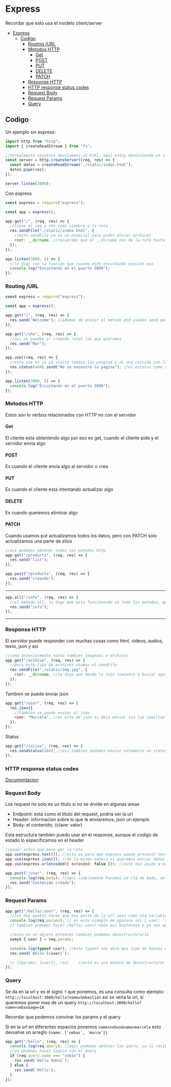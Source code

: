# Express

Recordar que esto usa el modelo client/server

- [Express](#express)
  - [Codigo](#codigo)
    - [Routing /URL](#routing-url)
    - [Metodos HTTP](#metodos-http)
      - [Get](#get)
      - [POST](#post)
      - [PUT](#put)
      - [DELETE](#delete)
      - [PATCH](#patch)
    - [Response HTTP](#response-http)
    - [HTTP response status codes](#http-response-status-codes)
    - [Request Body](#request-body)
    - [Request Params](#request-params)
    - [Query](#query)

## Codigo

Un ejemplo sin express:

```js
import http from "http";
import { createReadStream } from "fs";

//normalmente nosotros devolvemos un html, aqui estoy devolviendo un simple html y se lo mando al res
const server = http.createServer((req, res) => {
  const datos = createReadStream("./static/index.html");
  datos.pipe(res);
});

server.listen(3000);
```

Con express

```js
const express = require("express");

const app = express();

app.get("/", (req, res) => {
  //tiene el req y res como siempre y la ruta
  res.sendFile("./static/index.html", {
    //este sendFile ya es un especial para poder enviar archivos
    root: __dirname, //recuerden que el __dirname nos da la ruta hasta donde esta el archivo, por eso lo ponemos como root y ya podemos poner la ruta del archivo arriba
  });
});

app.listen(3000, () => {
  //le digo con la funcion que cuando este escuchando ejecute eso
  console.log("Escuchando en el puerto 3000");
});
```

### Routing /URL

```js
const express = require("express");

const app = express();

app.get("/", (req, res) => {
  res.send("Welcome"); //ademas de enviar el metodo end usamos send que es de express
});

app.get("/she", (req, res) => {
  //asi se pueden ir creando rutas las que queramos
  res.send("Mar");
});

app.use((req, res) => {
  //este use es si ya visito tadasa las poagina y ni una coicide con la que estamos colocando en la url busca esta
  res.status(404).send("No se encontro la pagina"); //el estatus como su nombre le dice es para ponerle un estado a la peticion
});

app.listen(3000, () => {
  console.log("Escuchando en el puerto 3000");
});
```

### Metodos HTTP

Estos son lo verbos relacionados con HTTP no con el servidor

#### Get

El cliente esta obteniendo algo por eso es get, cuando el cliente pide y el servidor envia algo

#### POST

Es cuando el cliente envia algo al servidor o crea

#### PUT

Es cuando el cliente esta intentando actualizar algo

#### DELETE

Es cuando queremos eliminar algo

#### PATCH

Cuando usamos put actualizamos todos los datos, pero con PATCH solo actualizamos una parte de ellos

```js
//asi podemos obtener todos los petodos http
app.get("/products", (req, res) => {
  res.send("list");
});

app.post("/products", (req, res) => {
  res.send("creando");
});
```

---

```js
app.all("/info", (req, res) => {
  //el metodo all, le digo que esta funcionando en todo los petodos, get, post, etc
  res.send("info");
});
```

---

### Response HTTP

El servidor puede responder con muchas cosas como html, videos, audios, texto, json y asi

```js
//como anteriormente texto tambien imagenes o archivos
app.get("/archivo", (req, res) => {
  //para este tipo de archivos usamos el sendFile
  res.sendFile("./static/img.jpg", {
    root: __dirname, //le digo que desde la raiz comience a buscar aqui
  });
});
```

Tambien se puede enviar json

```js
app.get("/user", (req, res) => {
  res.json({
    //tambien se puede enviar el json
    name: "Marcela", //en esto de json si deja enviar sin las comillas pero recurden que no es asi el json
  });
});
```

Status

```js
app.get("/isLive", (req, res) => {
  res.sendStatus(204); //asi tambien podemos enviar solamente un status
});
```

### HTTP response status codes

[Documentacion](https://developer.mozilla.org/en-US/docs/Web/HTTP/Status)

### Request Body

Los request no solo es un titulo si no se divide en algunas areas

- Endpoint: esta como el titulo del request, podria ser la url
- Header: informacion sobre lo que le enviaremos, json un ejemplo
- Body: el contenido, {clave: valor}

Esta estructura tambien puedo usar en el response, aunque el codigo de estado lo especificamos en el header

```js
//poner antes que pase por la ruta
app.use(express.text()); //esto es para que express pueda procesar texto
app.use(express.json()); //de la misma manera si queremos enviar datos json
app.use(express.urlencoded({ extended: false })); //esto nos ayuda a poder procesar formularios, el objeto y el extended false, le estoy diciendo que los valores seran simples como strings o arreglos basicos si le pongo en true acepta el analisis de objetos anidados

app.post("/user", (req, res) => {
  console.log(req.body); //aqui simplemente hacemos un clg de body, en este caso fue texto pero tambien pueden ser json y todo eso
  res.send("Contenido creado");
});
```

### Request Params

```js
app.get("/hello/:user", (req, res) => {
  //los dos puntos hacen que esa parte de la url sean como una variable y poder acceder a ella
  console.log(req.params); // en este ejemplo me aparece asi { user: 'sebas' }
  // tambien podemos hacer /hello/:user/:nada asi bastantes y ya nos aparece en params

  //esto es un objeto entonces tambien podemos desestructurarlo
  const { user } = req.params;

  console.log(typeof user); //este typeof nos dice que tipo de datoos es
  res.send(`Hello ${user}`);

  // ({params: {user}}, res)    //esta es una manera de desestructurar en cadena
});
```

### Query

Se da en la url y es el signo `?` que ponemos, es una consulta como ejemplo: `http://localhost:3000/hello?name=Sebastian` asi se veria la url, si queremos poner mas de un query `http://localhost:3000/hello?name=sebas&age=18`

Recordar que podemos convinar los params y el query

Si en la url en diferentes espacios ponemos `name=sebas&name=marcela` esto devuelve un arreglo `{name: ['sebas', 'marce']}`

```js
app.get("/hello", (req, res) => {
  console.log(req.query); //aqui podemos obtener las query, ya lo recibimos nosotros como un objeto { name: 'sebas', age: '18' }
  //ya podemos hacer logica con el query
  if (req.query.name === "sebas") {
    res.send(`Hello Admin`);
  } else {
    res.send(`Hello`);
  }
});
```
